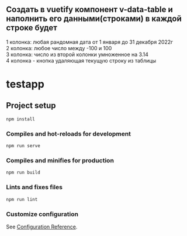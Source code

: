 ## Создать в vuetify компонент v-data-table и наполнить его данными(строками) в каждой строке будет  
1 колонка: любая рандомная дата от 1 января до 31 декабря 2022г  
2 колонка: любое число между -100 и 100  
3 колонка:  число из второй колонки умноженное на 3.14  
4 колонка - кнопка удаляющая текущую строку из таблицы  

# testapp

## Project setup
```
npm install
```

### Compiles and hot-reloads for development
```
npm run serve
```

### Compiles and minifies for production
```
npm run build
```

### Lints and fixes files
```
npm run lint
```

### Customize configuration
See [Configuration Reference](https://cli.vuejs.org/config/).

